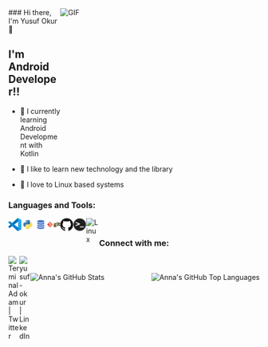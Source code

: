 



 <img align="right" alt="GIF" src="https://media1.giphy.com/media/PrXTautlW8Sha/giphy.gif?cid=790b76113628353daa5e015efbf7740fda37cf999ef257ae&rid=giphy.gif" width="400" height="266" />
### Hi there, I'm Yusuf Okur👋

 ## I'm Android Developer!!
- 🙋 I currently learning Android Development with Kotlin

- 🏫 I like to learn new technology and the library

- 💙 I love to Linux based systems


### Languages and Tools:

<img align="left" alt="Visual Studio Code" width="26px" src="https://raw.githubusercontent.com/github/explore/80688e429a7d4ef2fca1e82350fe8e3517d3494d/topics/visual-studio-code/visual-studio-code.png" />
<img align="left" alt="python" width="26px" src="https://raw.githubusercontent.com/github/explore/80688e429a7d4ef2fca1e82350fe8e3517d3494d/topics/python/python.png" />
<img align="left" alt="SQL" width="26px" src="https://raw.githubusercontent.com/github/explore/80688e429a7d4ef2fca1e82350fe8e3517d3494d/topics/sql/sql.png" />
<img align="left" alt="Git" width="26px" src="https://raw.githubusercontent.com/github/explore/80688e429a7d4ef2fca1e82350fe8e3517d3494d/topics/git/git.png" />
<img align="left" alt="GitHub" width="26px" src="https://raw.githubusercontent.com/github/explore/78df643247d429f6cc873026c0622819ad797942/topics/github/github.png" />
<img align="left" alt="Terminal" width="26px" src="https://raw.githubusercontent.com/github/explore/80688e429a7d4ef2fca1e82350fe8e3517d3494d/topics/terminal/terminal.png" />
<img align="left" alt="Linux" width="26px" src="https://camo.githubusercontent.com/049ebb34008996716e3203b0ecca0383cbb6e4ea143b51b6eebf647142681077/68747470733a2f2f696d672e69636f6e73382e636f6d2f636f6c6f722f39362f3030303030302f6c696e75782e706e67" />
<br/>

### Connect with me:
[<img align="left" alt="TerminalAdam | Twitter" width="22px" src="https://cdn.jsdelivr.net/npm/simple-icons@v3/icons/twitter.svg" />][twitter]
[<img align="left" alt="yusuf-okur | LinkedIn" width="22px" src="https://cdn.jsdelivr.net/npm/simple-icons@v3/icons/linkedin.svg" />][linkedin]

<br />
<br />

<img  align="left" alt="Anna's GitHub Stats" src="https://github-readme-stats.vercel.app/api?username=0yusufokur0&show_icons=true&hide_border=true" />
<img  align="right" alt="Anna's GitHub Top Languages" src="https://github-readme-stats.vercel.app/api/top-langs/?username=0yusufokur0" />





[twitter]: https://twitter.com/TerminalAdam
[linkedin]: https://www.linkedin.com/in/yusuf-okur-3586751b9/
   


